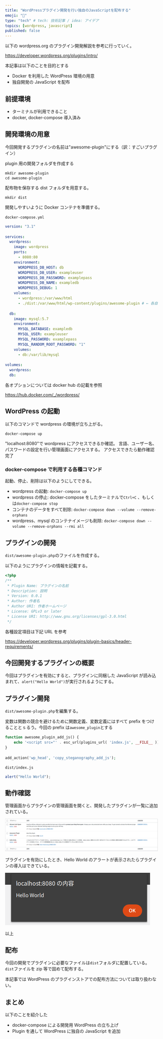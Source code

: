 ```yaml
---
title: "WordPressプラグイン開発を行い独自のJavaScriptを配布する"
emoji: "🔨"
type: "tech" # tech: 技術記事 / idea: アイデア
topics: [wordpress, javascript]
published: false
---
```


以下の wordpress.org のプラグイン開発解説を参考に行っていく。

https://developer.wordpress.org/plugins/intro/

本記事は以下のことを目的とする

- Docker を利用した WordPress 環境の用意
- 独自開発の JavaScript を配布

## 前提環境

- ターミナルが利用できること
- docker, docker-compose 導入済み

## 開発環境の用意

今回開発するプラグインの名前は"awesome-plugin"にする（訳：すごいプラグイン）

plugin 用の開発フォルダを作成する

```
mkdir awesome-plugin
cd awesome-plugin
```

配布物を保存する dist フォルダを用意する。

```
mkdir dist
```

開発しやすいように Docker コンテナを準備する。

`docker-compose.yml`

```yml
version: "3.1"

services:
  wordpress:
    image: wordpress
    ports:
      - 8080:80
    environment:
      WORDPRESS_DB_HOST: db
      WORDPRESS_DB_USER: exampleuser
      WORDPRESS_DB_PASSWORD: examplepass
      WORDPRESS_DB_NAME: exampledb
	  WORDPRESS_DEBUG: 1
    volumes:
      - wordpress:/var/www/html
      - ./dist:/var/www/html/wp-content/plugins/awesome-plugin # ← 各自のプラグインの名前に変更する。

  db:
    image: mysql:5.7
    environment:
      MYSQL_DATABASE: exampledb
      MYSQL_USER: exampleuser
      MYSQL_PASSWORD: examplepass
      MYSQL_RANDOM_ROOT_PASSWORD: "1"
    volumes:
      - db:/var/lib/mysql

volumes:
  wordpress:
  db:
```

各オプションについては docker hub の記載を参照

https://hub.docker.com/_/wordpress/

## WordPress の起動

以下のコマンドで wordpress の環境が立ち上がる。

```
docker-compose up
```

"localhost:8080"で wordpress にアクセスできるか確認。
言語、ユーザー名、パスワードの設定を行い管理画面にアクセスする。
アクセスできたら動作確認完了

### docker-compose で利用する各種コマンド

起動、停止、削除は以下のようにしてできる。

- wordpress の起動: `docker-compose up`
- wordpress の停止: docker-compose をしたターミナルで`Ctrl+C` 、もしくは`docker-compose stop`
- コンテナのデータをすべて削除: `docker-compose down --volume --remove-orphans`
- wordpress、mysql のコンテナイメージも削除: `docker-compose down --volume --remove-orphans --rmi all`

## プラグインの開発

`dist/awesome-plugin.php`のファイルを作成する。

以下のようにプラグインの情報を記載する。

```php
<?php
/**
 * Plugin Name: プラグインの名前
 * Description: 説明
 * Version: 0.0.1
 * Author: 作者名
 * Author URI: 作者ホームページ
 * License: GPLv3 or later
 * License URI: http://www.gnu.org/licenses/gpl-3.0.html
 */
```

各種設定項目は下記 URL を参考

https://developer.wordpress.org/plugins/plugin-basics/header-requirements/

## 今回開発するプラグインの概要

今回はプラグインを有効にすると、プラグインに同梱した JavaScript が読み込まれて、`alert("Hello World")`が実行されるようにする。

## プラグイン開発

`dist/awesome-plugin.php`を編集する。

変数は関数の競合を避けるために関数定義、変数定義にはすべて prefix をつけることとｓるう。今回の prefix は`awesome_plugin`とする

```php
function awesome_plugin_add_js() {
	echo '<script src="' . esc_url(plugins_url( 'index.js', __FILE__ )) . '" ></script>';
}

add_action('wp_head', 'copy_steganography_add_js');
```

`dist/index.js`

```js
alert("Hello World");
```

## 動作確認

管理画面からプラグインの管理画面を開くと、開発したプラグインが一覧に追加されている。

![Screenshot from 2022-03-06 21-28-25.png](/images/ouv_wordpress_plugin_develop_js/2f0a49bc1f364a58a6287bb05340e649.png)

プラグインを有効にしたとき、Hello World のアラートが表示されたらプラグインの導入はできている。

![Screenshot from 2022-03-06 21-29-29.png](/images/ouv_wordpress_plugin_develop_js/e884190409714b3eb5e26ec0abfb75bb.png)

以上

## 配布

今回の開発でプラグインに必要なファイルは`dist`フォルダに配置している。`dist`ファイルを zip 等で固めて配布する。

本記事では WordPress のプラグインストアでの配布方法については取り扱わない。

## まとめ

以下のことを紹介した

- docker-compose による開発用 WordPress の立ち上げ
- Plugin を通して WordPress に独自の JavaScript を追加
